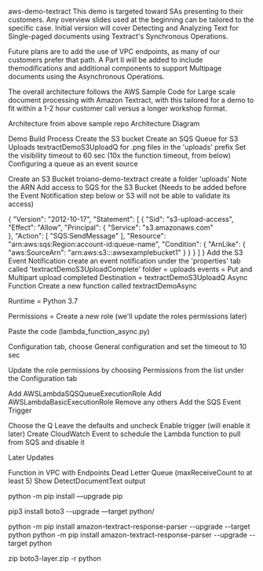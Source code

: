 aws-demo-textract
This demo is targeted toward SAs presenting to their customers. Any overview slides used at the beginning can be tailored to the specific case. Initial version will cover Detecting and Analyzing Text for Single-paged documents using Textract's Synchronous Operations.

Future plans are to add the use of VPC endpoints, as many of our customers prefer that path. A Part II will be added to include themodifications and additional components to support Multipage documents using the Asynchronous Operations.

The overall architecture follows the AWS Sample Code for Large scale document processing with Amazon Textract, with this tailored for a demo to fit within a 1-2 hour customer call versus a longer workshop format.

Architecture
from above sample repo
Architecture Diagram

Demo Build Process
Create the S3 bucket
Create an SQS Queue for S3 Uploads
textractDemoS3UploadQ for .png files in the 'uploads' prefix
Set the visibility timeout to 60 sec (10x the function timeout, from below)
Configuring a queue as an event source

Create an S3 Bucket
troiano-demo-textract
create a folder 'uploads'
Note the ARN
Add access to SQS for the S3 Bucket
(Needs to be added before the Event Notification step below or S3 will not be able to validate its access)

{
 "Version": "2012-10-17",
 "Statement": [
  {
   "Sid": "s3-upload-access",
   "Effect": "Allow",
   "Principal": {
     "Service": "s3.amazonaws.com"  
   },
   "Action": [
    "SQS:SendMessage"
   ],
   "Resource": "arn:aws:sqs:Region:account-id:queue-name",
   "Condition": {
      "ArnLike": { "aws:SourceArn": "arn:aws:s3:*:*:awsexamplebucket1" }
   }
  }
 ]
}
Add the S3 Event Notification
create an event notification under the 'properties' tab called 'textractDemoS3UploadComplete'
folder = uploads
events = Put and Multipart upload completed
Destination = textractDemoS3UploadQ
Async Function
Create a new function called textractDemoAsync

Runtime = Python 3.7

Permissions = Create a new role
(we'll update the roles permissions later)

Paste the code (lambda_function_async.py)

Configuration tab, choose General configuration and set the timeout to 10 sec

Update the role permissions by choosing Permissions from the list under the Configuration tab

Add AWSLambdaSQSQueueExecutionRole
Add AWSLambdaBasicExecutionRole
Remove any others
Add the SQS Event Trigger

Choose the Q
Leave the defaults and uncheck Enable trigger (will enable it later)
Create CloudWatch Event to schedule the Lambda function to pull from SQS and disable it

Later Updates

Function in VPC with Endpoints
Dead Letter Queue (maxReceiveCount to at least 5)
Show DetectDocumentText output

python -m pip install —upgrade pip

pip3 install boto3 --upgrade —target python/

python -m pip install amazon-textract-response-parser --upgrade --target python python -m pip install amazon-textract-response-parser --upgrade --target python

zip boto3-layer.zip -r python
